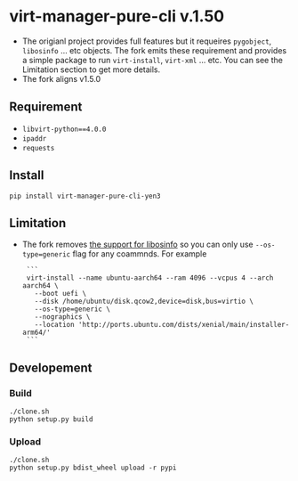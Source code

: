 # virt-manager-pure-cli v.1.50

* The origianl project provides full features but it requeires `pygobject`,
  `libosinfo` ... etc objects. The fork emits these requirement and provides
  a simple package to run `virt-install`, `virt-xml` ... etc. You can see the
  Limitation section to get more details.
* The fork aligns v1.5.0

## Requirement

* `libvirt-python==4.0.0`
* `ipaddr`
* `requests`

## Install

```
pip install virt-manager-pure-cli-yen3
```

## Limitation

* The fork removes [the support for libosinfo](https://github.com/yen3/virt-manager/commit/336fc68c90370c9d2fcdbae288e4526d5134def0) so you can only use
   `--os-type=generic` flag for any coammnds. For example

       ```
       virt-install --name ubuntu-aarch64 --ram 4096 --vcpus 4 --arch aarch64 \
         --boot uefi \
         --disk /home/ubuntu/disk.qcow2,device=disk,bus=virtio \
         --os-type=generic \
         --nographics \
         --location 'http://ports.ubuntu.com/dists/xenial/main/installer-arm64/'
       ```

## Developement

### Build

```
./clone.sh
python setup.py build
```

### Upload

```
./clone.sh
python setup.py bdist_wheel upload -r pypi
```

